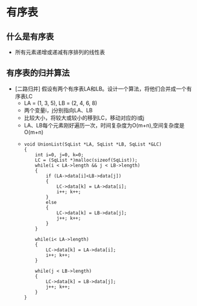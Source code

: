 # 有序表
## 什么是有序表
- 所有元素递增或递减有序排列的线性表
## 有序表的归并算法
- [二路归并] 假设有两个有序表LA和LB。设计一个算法，将他们合并成一个有序表LC
  - LA = (1, 3, 5), LB = (2, 4, 6, 8)
  - 两个变量i，j分别指向LA、LB
  - 比较大小，将较大或较小的移到LC，移动对应的i或j
  - LA、LB每个元素刚好遍历一次，时间复杂度为O(m+n),空间复杂度是O(m+n)
  - ```
    void UnionList(SqList *LA, SqList *LB, SqList *&LC)
    {
        int i=0, j=0, k=0;
        LC = (SqList *)malloc(sizeof(SqList));
        while(i < LA->length && j < LB->length)
        {
            if (LA->data[i]<LB->data[j])
            {
                LC->data[k] = LA->data[i];
                i++; k++;
            }
            else
            {
                LC->data[k] = LB->data[j];
                j++; k++;
            }
        }

        while(i< LA->length)
        {
            LC->data[k] = LA->data[i];
            i++; k++;
        }

        while(j < LB->length)
        {
            LC->data[k] = LB->data[j];
            j++; k++;
        }
    }
    ```